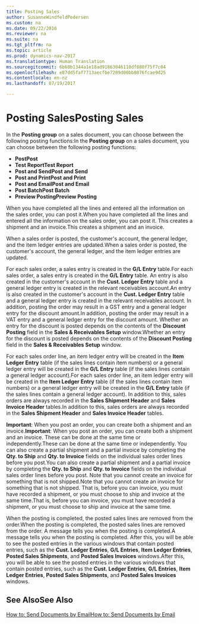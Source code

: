 ```yaml
---
title: Posting Sales
author: SusanneWindfeldPedersen
ms.custom: na
ms.date: 09/22/2016
ms.reviewer: na
ms.suite: na
ms.tgt_pltfrm: na
ms.topic: article
ms.prod: dynamics-nav-2017
ms.translationtype: Human Translation
ms.sourcegitcommit: 6b60b1344a1e18ad91863046110df880f75f7c04
ms.openlocfilehash: e87dd5faf7713aecfbe7209d00bb8076fcae9d25
ms.contentlocale: en-nz
ms.lasthandoff: 07/19/2017

---
```


# <a name="posting-sales"></a><span data-ttu-id="a7f6e-102">Posting Sales</span><span class="sxs-lookup"><span data-stu-id="a7f6e-102">Posting Sales</span></span>
<span data-ttu-id="a7f6e-103">In the **Posting group** on a sales document, you can choose between the following posting functions:</span><span class="sxs-lookup"><span data-stu-id="a7f6e-103">In the **Posting group** on a sales document, you can choose between the following posting functions:</span></span>

- <span data-ttu-id="a7f6e-104">**Post**</span><span class="sxs-lookup"><span data-stu-id="a7f6e-104">**Post**</span></span>
- <span data-ttu-id="a7f6e-105">**Test Report**</span><span class="sxs-lookup"><span data-stu-id="a7f6e-105">**Test Report**</span></span>
- <span data-ttu-id="a7f6e-106">**Post and Send**</span><span class="sxs-lookup"><span data-stu-id="a7f6e-106">**Post and Send**</span></span>
- <span data-ttu-id="a7f6e-107">**Post and Print**</span><span class="sxs-lookup"><span data-stu-id="a7f6e-107">**Post and Print**</span></span>
- <span data-ttu-id="a7f6e-108">**Post and Email**</span><span class="sxs-lookup"><span data-stu-id="a7f6e-108">**Post and Email**</span></span>
- <span data-ttu-id="a7f6e-109">**Post Batch**</span><span class="sxs-lookup"><span data-stu-id="a7f6e-109">**Post Batch**</span></span>
- <span data-ttu-id="a7f6e-110">**Preview Posting**</span><span class="sxs-lookup"><span data-stu-id="a7f6e-110">**Preview Posting**</span></span>

<span data-ttu-id="a7f6e-111">When you have completed all the lines and entered all the information on the sales order, you can post it.</span><span class="sxs-lookup"><span data-stu-id="a7f6e-111">When you have completed all the lines and entered all the information on the sales order, you can post it.</span></span> <span data-ttu-id="a7f6e-112">This creates a shipment and an invoice.</span><span class="sxs-lookup"><span data-stu-id="a7f6e-112">This creates a shipment and an invoice.</span></span>

<span data-ttu-id="a7f6e-113">When a sales order is posted, the customer's account, the general ledger, and the item ledger entries are updated.</span><span class="sxs-lookup"><span data-stu-id="a7f6e-113">When a sales order is posted, the customer's account, the general ledger, and the item ledger entries are updated.</span></span>

<span data-ttu-id="a7f6e-114">For each sales order, a sales entry is created in the **G/L Entry** table.</span><span class="sxs-lookup"><span data-stu-id="a7f6e-114">For each sales order, a sales entry is created in the **G/L Entry** table.</span></span> <span data-ttu-id="a7f6e-115">An entry is also created in the customer's account in the **Cust. Ledger Entry** table and a general ledger entry is created in the relevant receivables account.</span><span class="sxs-lookup"><span data-stu-id="a7f6e-115">An entry is also created in the customer's account in the **Cust. Ledger Entry** table and a general ledger entry is created in the relevant receivables account.</span></span> <span data-ttu-id="a7f6e-116">In addition, posting the order may result in a GST entry and a general ledger entry for the discount amount.</span><span class="sxs-lookup"><span data-stu-id="a7f6e-116">In addition, posting the order may result in a VAT entry and a general ledger entry for the discount amount.</span></span> <span data-ttu-id="a7f6e-117">Whether an entry for the discount is posted depends on the contents of the **Discount Posting** field in the **Sales & Receivables Setup** window.</span><span class="sxs-lookup"><span data-stu-id="a7f6e-117">Whether an entry for the discount is posted depends on the contents of the **Discount Posting** field in the **Sales & Receivables Setup** window.</span></span>

<span data-ttu-id="a7f6e-118">For each sales order line, an item ledger entry will be created in the **Item Ledger Entry** table (if the sales lines contain item numbers) or a general ledger entry will be created in the **G/L Entry** table (if the sales lines contain a general ledger account).</span><span class="sxs-lookup"><span data-stu-id="a7f6e-118">For each sales order line, an item ledger entry will be created in the **Item Ledger Entry** table (if the sales lines contain item numbers) or a general ledger entry will be created in the **G/L Entry** table (if the sales lines contain a general ledger account).</span></span> <span data-ttu-id="a7f6e-119">In addition to this, sales orders are always recorded in the **Sales Shipment Header** and **Sales Invoice Header** tables.</span><span class="sxs-lookup"><span data-stu-id="a7f6e-119">In addition to this, sales orders are always recorded in the **Sales Shipment Header** and **Sales Invoice Header** tables.</span></span>

<span data-ttu-id="a7f6e-120">**Important**: When you post an order, you can create both a shipment and an invoice.</span><span class="sxs-lookup"><span data-stu-id="a7f6e-120">**Important**: When you post an order, you can create both a shipment and an invoice.</span></span> <span data-ttu-id="a7f6e-121">These can be done at the same time or independently.</span><span class="sxs-lookup"><span data-stu-id="a7f6e-121">These can be done at the same time or independently.</span></span> <span data-ttu-id="a7f6e-122">You can also create a partial shipment and a partial invoice by completing the **Qty. to Ship** and **Qty. to Invoice** fields on the individual sales order lines before you post.</span><span class="sxs-lookup"><span data-stu-id="a7f6e-122">You can also create a partial shipment and a partial invoice by completing the **Qty. to Ship** and **Qty. to Invoice** fields on the individual sales order lines before you post.</span></span> <span data-ttu-id="a7f6e-123">Note that you cannot create an invoice for something that is not shipped.</span><span class="sxs-lookup"><span data-stu-id="a7f6e-123">Note that you cannot create an invoice for something that is not shipped.</span></span> <span data-ttu-id="a7f6e-124">That is, before you can invoice, you must have recorded a shipment, or you must choose to ship and invoice at the same time.</span><span class="sxs-lookup"><span data-stu-id="a7f6e-124">That is, before you can invoice, you must have recorded a shipment, or you must choose to ship and invoice at the same time.</span></span> 

<span data-ttu-id="a7f6e-125">When the posting is completed, the posted sales lines are removed from the order.</span><span class="sxs-lookup"><span data-stu-id="a7f6e-125">When the posting is completed, the posted sales lines are removed from the order.</span></span> <span data-ttu-id="a7f6e-126">A message tells you when the posting is completed.</span><span class="sxs-lookup"><span data-stu-id="a7f6e-126">A message tells you when the posting is completed.</span></span> <span data-ttu-id="a7f6e-127">After this, you will be able to see the posted entries in the various windows that contain posted entries, such as the **Cust. Ledger Entries**, **G/L Entries**, **Item Ledger Entries**, **Posted Sales Shipments**, and **Posted Sales Invoices** windows.</span><span class="sxs-lookup"><span data-stu-id="a7f6e-127">After this, you will be able to see the posted entries in the various windows that contain posted entries, such as the **Cust. Ledger Entries**, **G/L Entries**, **Item Ledger Entries**, **Posted Sales Shipments**, and **Posted Sales Invoices** windows.</span></span>

## <a name="see-also"></a><span data-ttu-id="a7f6e-128">See Also</span><span class="sxs-lookup"><span data-stu-id="a7f6e-128">See Also</span></span>
[<span data-ttu-id="a7f6e-129">How to: Send Documents by Email</span><span class="sxs-lookup"><span data-stu-id="a7f6e-129">How to: Send Documents by Email</span></span>](ui-how-send-documents-email.md)

